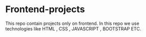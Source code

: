 # Frontend-projects
This repo contain projects only on frontend. In this repo we use technologies like HTML , CSS , JAVASCRIPT ,  BOOTSTRAP ETC.
